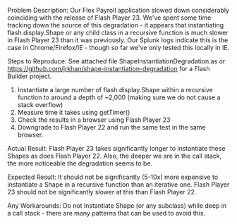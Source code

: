 Problem Description:
Our Flex Payroll application slowed down considerably coinciding with the release of Flash Player 23.
We've spent some time tracking down the source of this degradation - it appears that instantiating flash.display.Shape or any child class in a recursive function is much slower in Flash Player 23 than it was previously. Our Splunk logs indicate this is the case in Chrome/Firefox/IE - though so far we've only tested this locally in IE.
 
Steps to Reproduce:
See attached file ShapeInstantiationDegradation.as or https://github.com/jrkhan/shape-instantiation-degradation for a Flash Builder project.

1) Instantiate a large number of flash.display.Shape within a recursive function to around a depth of ~2,000 (making sure we do not cause a stack overflow) 
2) Measure time it takes using getTimer() 
3) Check the results in a browser using Flash Player 23
4) Downgrade to Flash Player 22 and run the same test in the same browser.

Actual Result:
Flash Player 23 takes significantly longer to instantiate these Shapes as does Flash Player 22.
Also, the deeper we are in the call stack, the more noticeable the degradation seems to be.

Expected Result:
It should not be significantly (5-10x) more expensive to instantiate a Shape in a recursive function than an iterative one. 
Flash Player 23 should not be significantly slower at this than Flash Player 22.

Any Workarounds:
Do not instantiate Shape (or any subclass) while deep in a call stack - there are many patterns that can be used to avoid this.